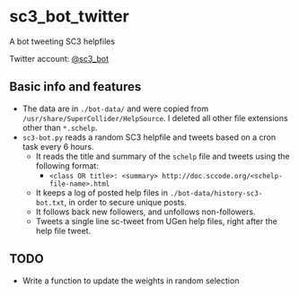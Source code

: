 # sc3_bot_twitter
A bot tweeting SC3 helpfiles

Twitter account: [@sc3_bot](https://twitter.com/sc3_bot)

## Basic info and features
* The data are in `./bot-data/` and were copied from `/usr/share/SuperCollider/HelpSource`.  I deleted all other file extensions other than `*.schelp`.
* `sc3-bot.py` reads a random SC3 helpfile and tweets based on a cron task every 6 hours.
    * It reads the title and summary of the `schelp` file and tweets using the following format:
      * `<class OR title>: <summary> http://doc.sccode.org/<schelp-file-name>.html`
    * It keeps a log of posted help files in `./bot-data/history-sc3-bot.txt`, in order to secure unique posts.
    * It follows back new followers, and unfollows non-followers.
    * Tweets a single line sc-tweet from UGen help files, right after the help file tweet.

## TODO
* Write a function to update the weights in random selection
